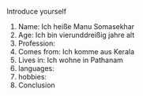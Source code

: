 Introduce yourself
1.  Name: Ich heiße Manu Somasekhar
2. Age: Ich bin vier­und­dreißig jahre alt
3. Profession: 
4. Comes from: Ich komme aus Kerala
5. Lives in: Ich wohne in Pathanam
6. languages:
7. hobbies:
8. Conclusion
